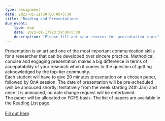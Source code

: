 ```yaml
---
type: assignment
date: 2023-01-11T00:00:00+5:30
title: 'Reading and Presentations'
due_event: 
    type: due
    date: 2023-01-17T23:59:00+5:30
    description: 'Please fill out your choices for presentation topic'
---
```

Presentation is an art and one of the most important communication skills for a researcher that can be developed over sincere practice. Methodical, concise and engaging presentation makes a big difference in terms of accepatability of your research when it comes to the question of getting acknowledged by the top-tier community.
<br />
Each student will have to give 20 minutes presentation on a chosen paper, followed by QnA session. The date of presentation will be pre-scheduled (will be annouced shortly; tentatively from the week starting 24th Jan) and once it is annouced, no date change request will be entertained. 
<br />
The paper will be allocated on FCFS basis. The list of papers are available in the [Reading List page](https://dipsankarb.github.io/wi22-csl7070/readinglist/).
<br />
<br />
[Fill out here](https://forms.gle/GPuaGoY6N27mHecV6)
